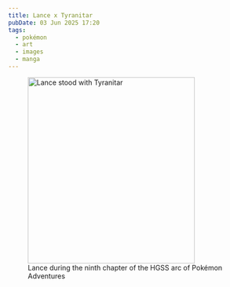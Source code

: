 ```yaml
---
title: Lance x Tyranitar
pubDate: 03 Jun 2025 17:20
tags: 
  - pokémon
  - art
  - images
  - manga
---
```


<figure>
  <a href="https://bulbapedia.bulbagarden.net/wiki/Lance#Pok%C3%A9mon_Adventures"><img src="/images/lance-tyranitar.jpg" alt="Lance stood with Tyranitar" width="340" height="380" /></a>
  <figcaption>Lance during the ninth chapter of the HGSS arc of Pokémon Adventures</figcaption>
</figure>